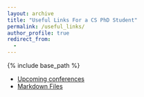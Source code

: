 ```yaml
---
layout: archive
title: "Useful Links For a CS PhD Student"
permalink: /useful_links/
author_profile: true
redirect_from:
  - 
---
```


{% include base_path %}



* [Upcoming conferences](https://ccfddl.github.io/)
* [Markdown Files](https://my.oschina.net/epoch/blog/1791505)

